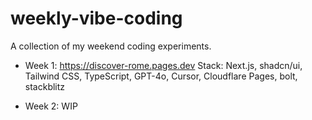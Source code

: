 # weekly-vibe-coding

A collection of my weekend coding experiments.

- Week 1: https://discover-rome.pages.dev
  Stack: Next.js, shadcn/ui, Tailwind CSS, TypeScript, GPT-4o, Cursor, Cloudflare Pages, bolt, stackblitz

- Week 2: WIP
